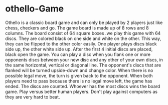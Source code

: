 # othello-Game
Othello is a classic board game and can only be played by 2 players just like chess, checkers and go. The game board is made up of 8 rows and 8 columns. The board consist of 64 square boxes .we play this game with 64 discs. They are colored black on one side and white on the other. This way, they can be flipped to the other color easily. One player plays discs black side up, the other white side up. After the first 4 initial discs are placed, black open the game. You can play a disc when you flank one or more opponents discs between your new disc and any other of your own discs, in the same horizontal, vertical or diagonal line. The opponent's discs that are flanked will be turned upside-down and change color. When there is no possible legal move, the turn is given back to the opponent. When both players need to pass because there is no legal move left, the game has ended. The discs are counted. Whoever has the most discs wins the board game. Play versus better human players. Don't play against computers as they are very hard to beat.
